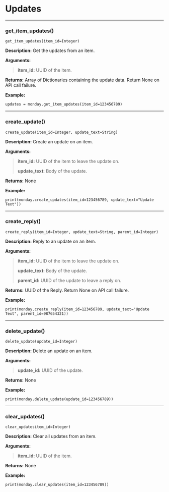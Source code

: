 # Updates

---

### get_item_updates()
    get_item_updates(item_id=Integer)

**Description:**
Get the updates from an item.

**Arguments:**
> **item_id:** UUID of the item.

**Returns:**
Array of Dictionaries containing the update data. Return None on API call failure.

**Example:**

```updates = monday.get_item_updates(item_id=123456789)```

---

### create_update()
    create_update(item_id=Integer, update_text=String)

**Description:**
Create an update on an item.

**Arguments:**
> **item_id:** UUID of the item to leave the update on.
> 
> **update_text:** Body of the update.

**Returns:**
None

**Example:**

```print(monday.create_updates(item_id=123456789, update_text="Update Text"))```

---

### create_reply()
    create_reply(item_id=Integer, update_text=String, parent_id=Integer)

**Description:**
Reply to an update on an item.

**Arguments:**
> **item_id:** UUID of the item to leave the update on.
> 
> **update_text:** Body of the update.
> 
> **parent_id:** UUID of the update to leave a reply on.

**Returns:**
UUID of the Reply. Return None on API call failure.

**Example:**

```print(monday.create_reply(item_id=123456789, update_text="Update Text", parent_id=987654321))```

---

### delete_update()
    delete_update(update_id=Integer)

**Description:**
Delete an update on an item.

**Arguments:**
> **update_id:** UUID of the update.

**Returns:**
None

**Example:**

```print(monday.delete_update(update_id=123456789))```

---

### clear_updates()
    clear_updatesitem_id=Integer)

**Description:**
Clear all updates from an item.

**Arguments:**
> **item_id:** UUID of the item.

**Returns:**
None

**Example:**

```print(monday.clear_updates(item_id=123456789))```